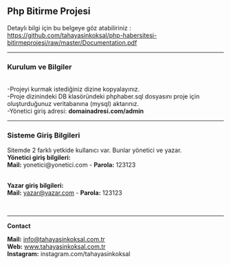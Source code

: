 <h2>Php Bitirme Projesi</h2>

Detaylı bilgi için bu belgeye göz atabiliriniz : <a href="https://github.com/tahayasinkoksal/php-habersitesi-bitirmeprojesi/raw/master/Documentation.pdf">https://github.com/tahayasinkoksal/php-habersitesi-bitirmeprojesi/raw/master/Documentation.pdf</a><br>

<hr>
<h3>Kurulum ve Bilgiler</h3>
<br>
-Projeyi kurmak istediğiniz dizine kopyalayınız.<br>
-Proje dizinindeki DB klasöründeki phphaber.sql dosyasını proje için oluşturduğunuz veritabanına (mysql) aktarınız.<br>
-Yönetici giriş adresi: <b>domainadresi.com/admin</b>
<hr>

<h3>Sisteme Giriş Bilgileri</h3>
Sitemde 2 farklı yetkide kullanıcı var. Bunlar yönetici ve yazar.<br>
<b>Yönetici giriş bilgileri:</b> <br>
<b>Mail:</b> yonetici@yonetici.com    -   <b>Parola:</b> 123123<br><br>


<b>Yazar giriş bilgileri:</b><br>
<b>Mail:</b>    yazar@yazar.com    -   <b>Parola:</b> 123123

<br>
<hr>
<b>Contact</b><br>

<b>Mail:</b> info@tahayasinkoksal.com.tr <br>
<b>Web:</b> www.tahayasinkoksal.com.tr <br>
<b>Instagram:</b> instagram.com/tahayasinkoksal
